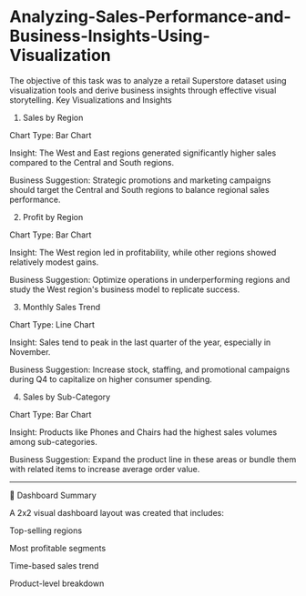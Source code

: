 # Analyzing-Sales-Performance-and-Business-Insights-Using-Visualization
The objective of this task was to analyze a retail Superstore dataset using visualization tools and derive business insights through effective visual storytelling.
Key Visualizations and Insights

1. Sales by Region

Chart Type: Bar Chart

Insight: The West and East regions generated significantly higher sales compared to the Central and South regions.

Business Suggestion: Strategic promotions and marketing campaigns should target the Central and South regions to balance regional sales performance.


2. Profit by Region

Chart Type: Bar Chart

Insight: The West region led in profitability, while other regions showed relatively modest gains.

Business Suggestion: Optimize operations in underperforming regions and study the West region's business model to replicate success.


3. Monthly Sales Trend

Chart Type: Line Chart

Insight: Sales tend to peak in the last quarter of the year, especially in November.

Business Suggestion: Increase stock, staffing, and promotional campaigns during Q4 to capitalize on higher consumer spending.


4. Sales by Sub-Category

Chart Type: Bar Chart

Insight: Products like Phones and Chairs had the highest sales volumes among sub-categories.

Business Suggestion: Expand the product line in these areas or bundle them with related items to increase average order value.



---

📌 Dashboard Summary

A 2x2 visual dashboard layout was created that includes:

Top-selling regions

Most profitable segments

Time-based sales trend

Product-level breakdown
